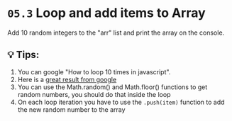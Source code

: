 # `05.3` Loop and add items to Array

Add 10 random integers to the "arr" list and print the array on the console.

## 💡 Tips:

1. You can google "How to loop 10 times in javascript".
2. Here is a [great result from google](https://stackoverflow.com/questions/45024991/run-a-loop-n-times)
3. You can use the Math.random() and Math.floor() functions to get random numbers, you should do that inside the loop
4. On each loop iteration you have to use the `.push(item)` function to add the new random number to the array